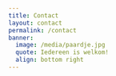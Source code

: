 ```yaml
---
title: Contact
layout: contact
permalink: /contact
banner:
  image: /media/paardje.jpg
  quote: Iedereen is welkom!
  align: bottom right
---
```

